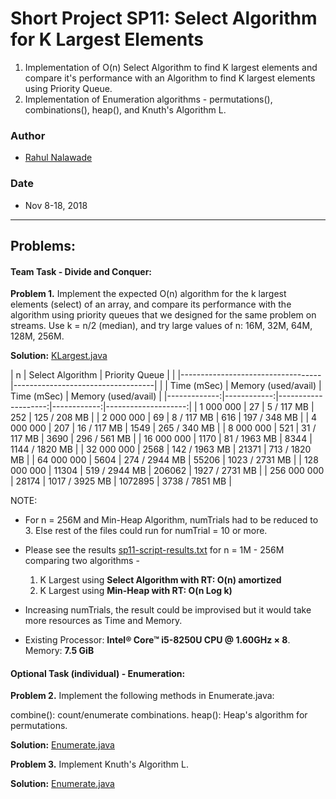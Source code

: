 # Short Project SP11: Select Algorithm for K Largest Elements

1. Implementation of O(n) Select Algorithm to find K largest elements and 
   compare it's performance with an Algorithm to find K largest elements using 
   Priority Queue. 
2. Implementation of Enumeration algorithms - permutations(), combinations(), 
   heap(), and Knuth's Algorithm L.

### Author
* [Rahul Nalawade](https://github.com/rahul1947)

### Date
* Nov 8-18, 2018

_______________________________________________________________________________
## Problems:

#### Team Task - Divide and Conquer: 

**Problem 1.** 
   Implement the expected O(n) algorithm for the k largest elements (select) 
   of an array, and compare its performance with the algorithm using priority 
   queues that we designed for the same problem on streams.
   Use k = n/2 (median), and try large values of n: 16M, 32M, 64M, 128M, 256M.

**Solution:** [KLargest.java](https://github.com/rahul1947/SP11-Select-Algorithm-for-K-Largest-Elements/blob/master/KLargest.java) 


|      n       |          Select Algorithm         |           Priority Queue          | 
|              |-----------------------------------|-----------------------------------| 
|              | Time (mSec) | Memory (used/avail) | Time (mSec) | Memory (used/avail) | 
|-------------:|------------:|--------------------:|------------:|--------------------:| 
|   1 000 000  |          27 |          5 / 117 MB |         252 |        125 / 208 MB | 
|   2 000 000  |          69 |          8 / 117 MB |         616 |        197 / 348 MB | 
|   4 000 000  |         207 |         16 / 117 MB |        1549 |        265 / 340 MB | 
|   8 000 000  |         521 |         31 / 117 MB |        3690 |        296 / 561 MB | 
|  16 000 000  |        1170 |        81 / 1963 MB |        8344 |      1144 / 1820 MB | 
|  32 000 000  |        2568 |       142 / 1963 MB |       21371 |       713 / 1820 MB | 
|  64 000 000  |        5604 |       274 / 2944 MB |       55206 |      1023 / 2731 MB | 
| 128 000 000  |       11304 |       519 / 2944 MB |      206062 |      1927 / 2731 MB | 
| 256 000 000  |       28174 |      1017 / 3925 MB |     1072895 |      3738 / 7851 MB | 


NOTE: 
- For n = 256M and Min-Heap Algorithm, numTrials had to be reduced to 3. 
  Else rest of the files could run for numTrial = 10 or more.

- Please see the results [sp11-script-results.txt](https://github.com/rahul1947/SP11-Select-Algorithm-for-K-Largest-Elements/blob/master/sp11-script-results.txt) for n = 1M - 256M comparing two algorithms -
  1. K Largest using **Select Algorithm with RT: O(n) amortized**
  2. K Largest using **Min-Heap with RT: O(n Log k)**

- Increasing numTrials, the result could be improvised but it would take more
  resources as Time and Memory. 

- Existing Processor: **Intel® Core™ i5-8250U CPU @ 1.60GHz × 8**. 
  Memory: **7.5 GiB**
   
#### Optional Task (individual) - Enumeration: 

**Problem 2.** 
   Implement the following methods in Enumerate.java:
   
   combine(): count/enumerate combinations.
   heap(): Heap's algorithm for permutations.  

**Solution:** [Enumerate.java](https://github.com/rahul1947/SP11-Select-Algorithm-for-K-Largest-Elements/blob/master/Enumerate.java)

**Problem 3.**
   Implement Knuth's Algorithm L. 

**Solution:** [Enumerate.java](https://github.com/rahul1947/SP11-Select-Algorithm-for-K-Largest-Elements/blob/master/Enumerate.java)
